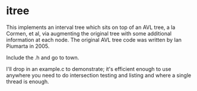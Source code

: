 # itree

This implements an interval tree which sits on top of an AVL tree, a la Cormen, et al, via augmenting the original tree with some additional information
at each node.  The original AVL tree code was written by Ian Piumarta in 2005.

Include the .h and go to town.

I'll drop in an example.c to demonstrate; it's efficient enough to use anywhere you need to do intersection testing and listing and where a single thread is enough.


